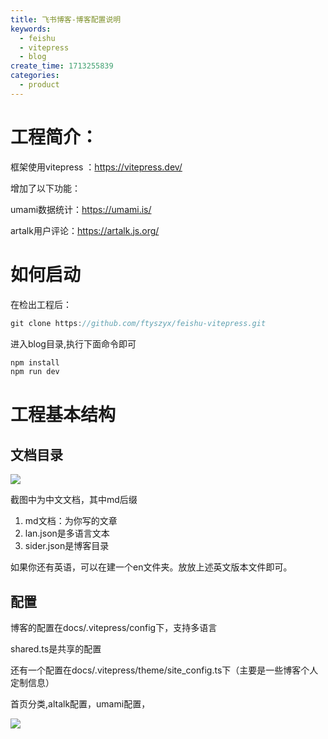 ```yaml
---
title: 飞书博客-博客配置说明
keywords:
  - feishu
  - vitepress
  - blog
create_time: 1713255839
categories:
  - product
---
```



# 工程简介：

框架使用vitepress ：https://vitepress.dev/

增加了以下功能：

umami数据统计：https://umami.is/

artalk用户评论：https://artalk.js.org/

# 如何启动

在检出工程后：

```ts
git clone https://github.com/ftyszyx/feishu-vitepress.git
```

 进入blog目录,执行下面命令即可

```ts
npm install
npm run dev
```

# 工程基本结构

## 文档目录

<img src="/assets/Vu8Eb0WYaoJYDBxZm5HcLlPlnCf.png" src-width="280" class="markdown-img m-auto" src-height="395" align="center"/>

截图中为中文文档，其中md后缀

1. md文档：为你写的文章
2. lan.json是多语言文本
3. sider.json是博客目录

如果你还有英语，可以在建一个en文件夹。放放上述英文版本文件即可。

## 配置

博客的配置在docs/.vitepress/config下，支持多语言

shared.ts是共享的配置

还有一个配置在docs/.vitepress/theme/site_config.ts下（主要是一些博客个人定制信息）

首页分类,altalk配置，umami配置，

<img src="/assets/VpfcbJL9Gozw57xVKHkcfkI1n0b.png" src-width="512" class="markdown-img m-auto" src-height="412" align="center"/>


